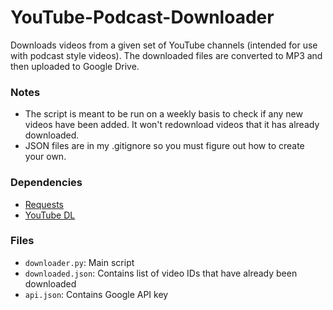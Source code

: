 # YouTube-Podcast-Downloader
Downloads videos from a given set of YouTube channels (intended for use with podcast style videos). The downloaded files are converted to MP3 and then uploaded to
Google Drive.

### Notes
   - The script is meant to be run on a weekly basis to check if any new videos
    have been added. It won't redownload videos that it has already downloaded.
   - JSON files are in my .gitignore so you must figure out how to create your own.

### Dependencies
   - [Requests](http://docs.python-requests.org/)
   - [YouTube DL](https://github.com/rg3/youtube-dl/)

### Files
   - `downloader.py`: Main script
   - `downloaded.json`: Contains list of video IDs that have already been downloaded
   - `api.json`: Contains Google API key
